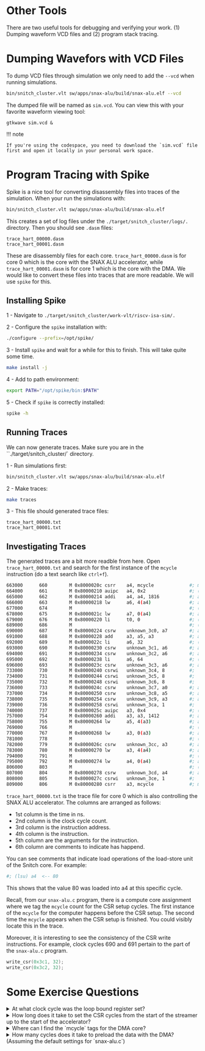 # Other Tools

There are two useful tools for debugging and verifying your work. (1) Dumping waveform VCD files and (2) program stack tracing.

# Dumping Wavefors with VCD Files

To dump VCD files through simulation we only need to add the `--vcd` when running simulations.

```bash
bin/snitch_cluster.vlt sw/apps/snax-alu/build/snax-alu.elf --vcd
```
The dumped file will be named as `sim.vcd`. You can view this with your favorite waveform viewing tool:

```
gtkwave sim.vcd &
```

!!! note

    If you're using the codespace, you need to download the `sim.vcd` file first and open it locally in your personal work space.

# Program Tracing with Spike

Spike is a nice tool for converting disassembly files into traces of the simulation. When your run the simulations with:

```bash
bin/snitch_cluster.vlt sw/apps/snax-alu/build/snax-alu.elf
```
This creates a set of log files under the `./target/snitch_cluster/logs/.` directory. Then you should see `.dasm` files: 

```
trace_hart_00000.dasm
trace_hart_00001.dasm
```

These are disassembly files for each core. `trace_hart_00000.dasm` is for core 0 which is the core with the SNAX ALU accelerator, while `trace_hart_00001.dasm` is for core 1 which is the core with the DMA. We would like to convert these files into traces that are more readable. We will use `spike` for this.

## Installing Spike

1 - Navigate to `./target/snitch_cluster/work-vlt/riscv-isa-sim/.`

2 - Configure the `spike` installation with:

```bash
./configure --prefix=/opt/spike/
```

3 - Install `spike` and wait for a while for this to finish. This will take quite some time.

```bash
make install -j
```

4 - Add to path environment:

```bash
export PATH="/opt/spike/bin:$PATH"
```

5 - Check if `spike` is correctly installed:

```bash
spike -h
```

## Running Traces

We can now generate traces. Make sure you are in the ``./target/snitch_cluster/` directory.

1 - Run simulations first:

```bash
bin/snitch_cluster.vlt sw/apps/snax-alu/build/snax-alu.elf
```

2 - Make traces:

```bash
make traces
```

3 - This file should generated trace files:

```
trace_hart_00000.txt
trace_hart_00001.txt
```

## Investigating Traces

The generated traces are a bit more readble from here. Open `trace_hart_00000.txt` and search for the first instance of the `mcycle` instruction (do a text search like `ctrl+f`).

```bash
663000      660        M 0x8000020c csrr    a4, mcycle             #; mcycle = 659, (wrb) a4  <-- 659
664000      661        M 0x80000210 auipc   a4, 0x2                #; (wrb) a4  <-- 0x80002210
665000      662        M 0x80000214 addi    a4, a4, 1816           #; a4  = 0x80002210, (wrb) a4  <-- 0x80002928
666000      663        M 0x80000218 lw      a6, 4(a4)              #; a4  = 0x80002928, a6  <~~ Word[0x8000292c]
677000      674        M                                           #; (lsu) a6  <-- 0
678000      675        M 0x8000021c lw      a7, 0(a4)              #; a4  = 0x80002928, a7  <~~ Word[0x80002928]
679000      676        M 0x80000220 li      t0, 0                  #; (wrb) t0  <-- 0
689000      686        M                                           #; (lsu) a7  <-- 80
690000      687        M 0x80000224 csrw    unknown_3c0, a7        #; a7  = 80
691000      688        M 0x80000228 add     a3, a5, a3             #; a5  = 0x10000a00, a3  = 2560, (wrb) a3  <-- 0x10001400
692000      689        M 0x8000022c li      a6, 32                 #; (wrb) a6  <-- 32
693000      690        M 0x80000230 csrw    unknown_3c1, a6        #; a6  = 32
694000      691        M 0x80000234 csrw    unknown_3c2, a6        #; a6  = 32
695000      692        M 0x80000238 li      a6, 64                 #; (wrb) a6  <-- 64
696000      693        M 0x8000023c csrw    unknown_3c3, a6        #; a6  = 64
733000      730        M 0x80000240 csrwi   unknown_3c4, 8         #; 
734000      731        M 0x80000244 csrwi   unknown_3c5, 8         #; 
735000      732        M 0x80000248 csrwi   unknown_3c6, 8         #; 
736000      733        M 0x8000024c csrw    unknown_3c7, a0        #; a0  = 0x10000000
737000      734        M 0x80000250 csrw    unknown_3c8, a5        #; a5  = 0x10000a00
738000      735        M 0x80000254 csrw    unknown_3c9, a3        #; a3  = 0x10001400
739000      736        M 0x80000258 csrwi   unknown_3ca, 1         #; 
740000      737        M 0x8000025c auipc   a3, 0x4                #; (wrb) a3  <-- 0x8000425c
757000      754        M 0x80000260 addi    a3, a3, 1412           #; a3  = 0x8000425c, (wrb) a3  <-- 0x800047e0
758000      755        M 0x80000264 lw      a5, 4(a3)              #; a3  = 0x800047e0, a5  <~~ Word[0x800047e4]
769000      766        M                                           #; (lsu) a5  <-- 0
770000      767        M 0x80000268 lw      a3, 0(a3)              #; a3  = 0x800047e0, a3  <~~ Word[0x800047e0]
781000      778        M                                           #; (lsu) a3  <-- 0
782000      779        M 0x8000026c csrw    unknown_3cc, a3        #; a3  = 0
783000      780        M 0x80000270 lw      a3, 4(a4)              #; a4  = 0x80002928, a3  <~~ Word[0x8000292c]
794000      791        M                                           #; (lsu) a3  <-- 0
795000      792        M 0x80000274 lw      a4, 0(a4)              #; a4  = 0x80002928, a4  <~~ Word[0x80002928]
806000      803        M                                           #; (lsu) a4  <-- 80
807000      804        M 0x80000278 csrw    unknown_3cd, a4        #; a4  = 80
808000      805        M 0x8000027c csrwi   unknown_3ce, 1         #; 
809000      806        M 0x80000280 csrr    a3, mcycle             #; mcycle = 805, (wrb) a3  <-- 805
  ```

`trace_hart_00000.txt` is the trace file for core 0 which is also controlling the SNAX ALU accelerator. The columns are arranged as follows:

 - 1st column is the time in ns.
 - 2nd column is the clock cycle count.
 - 3rd column is the instruction address.
 - 4th column is the instruction.
 - 5th column are the arguments for the instruction.
 - 6th column are comments to indicate has happend.

 You can see comments that indicate load operations of the load-store unit of the Snitch core. For example:

 ```bash
 #; (lsu) a4  <-- 80
 ```

This shows that the value 80 was loaded into a4 at this specific cycle.

Recall, from our `snax-alu.c` program, there is a compute core assignment where we tag the `mcycle` count for the CSR setup cycles. The first instance of the `mcycle` for the computer happens before the CSR setup. The second time the `mcycle` appears when the CSR setup is finished. You could visibly locate this in the trace.

Moreover, it is interesting to see the consistency of the CSR write instructions. For example, clock cycles 690 and 691 pertain to the part of the `snax-alu.c` program.

```C
write_csr(0x3c1, 32);
write_csr(0x3c2, 32);
```

# Some Exercise Questions

<details>
    <summary> At what clock cycle was the loop bound register set? </summary>
    Clock cycle 687
</details>

<details>
    <summary> How long does it take to set the CSR cycles from the start of the streamer up to the start of the accelerator? </summary>
    Starts at clock cycle `mcycle=660` and ends at clock cycle `mcycle=806`. A total of 146 clock cycles. This is different from the performance counter we measured: 102 clock cycles.
</details>

<details>
    <summary> Where can I find the `mcycle` tags for the DMA core? </summary>
    We need to check `trace_hart_00001.txt`.
</details>

<details>
    <summary> How many cycles does it take to preload the data with the DMA? (Assuming the default settings for `snax-alu.c`) </summary>
    Starts at `mcycle=620` and ends at `mcycle=657`. A total of 37 clock cycles.
</details>

